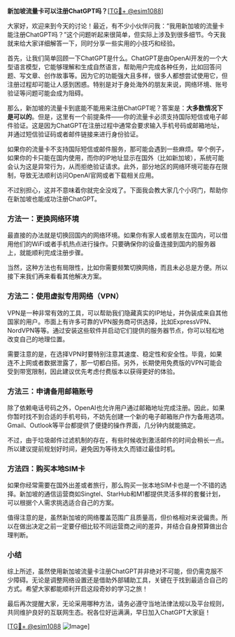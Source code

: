**新加坡流量卡可以注册ChatGPT吗？**[[TG💪+ @esim1088](https://t.me/s/esim1088)]

大家好，欢迎来到今天的讨论！最近，有不少小伙伴问我：“我用新加坡的流量卡能注册ChatGPT吗？”这个问题听起来很简单，但实际上涉及到很多细节。今天我就来给大家详细解答一下，同时分享一些实用的小技巧和经验。

首先，让我们简单回顾一下ChatGPT是什么。ChatGPT是由OpenAI开发的一个大型语言模型，它能够理解和生成自然语言，帮助用户完成各种任务，比如回答问题、写文章、创作故事等。因为它的功能强大且多样，很多人都想尝试使用它，但注册过程却可能让人感到困惑。特别是对于身处海外的朋友来说，网络环境、账号验证等问题可能会成为阻碍。

那么，新加坡的流量卡到底能不能用来注册ChatGPT呢？答案是：**大多数情况下是可以的**。但是，这里有一个前提条件——你的流量卡必须支持国际短信或电子邮件验证。这是因为ChatGPT在注册过程中通常会要求输入手机号码或邮箱地址，并通过短信验证码或者邮件链接来进行身份验证。

如果你的流量卡不支持国际短信或邮件服务，那可能会遇到一些麻烦。举个例子，如果你的卡只能在国内使用，而你的IP地址显示在国外（比如新加坡），系统可能会认为这是异常行为，从而拒绝验证请求。此外，部分地区的网络环境可能存在限制，导致无法顺利访问OpenAI官网或者下载相关应用。

不过别担心，这并不意味着你就完全没戏了。下面我会教大家几个小窍门，帮助你在新加坡也能成功注册ChatGPT。

### 方法一：更换网络环境

最直接的办法就是切换回国内的网络环境。如果你有家人或者朋友在国内，可以借用他们的WiFi或者手机热点进行操作。只要确保你的设备连接到国内的服务器上，就能顺利完成注册步骤。

当然，这种方法也有局限性，比如你需要频繁切换网络，而且未必总是方便。所以接下来我们再来看看其他解决方案。

### 方法二：使用虚拟专用网络（VPN）

VPN是一种非常有效的工具，可以帮助我们隐藏真实的IP地址，并伪装成来自其他国家的用户。市面上有许多可靠的VPN服务商可供选择，比如ExpressVPN、NordVPN等等。通过安装这些软件并启动它们提供的服务器节点，你可以轻松地改变自己的地理位置。

需要注意的是，在选择VPN时要特别注意其速度、稳定性和安全性。毕竟，如果连不上网或者数据泄露了，那一切都白搭。另外，长期使用免费版的VPN可能会受到带宽限制，因此建议优先考虑付费版本以获得更好的体验。

### 方法三：申请备用邮箱账号

除了依赖电话号码之外，OpenAI也允许用户通过邮箱地址完成注册。因此，如果你暂时找不到合适的手机号码，不妨先创建一个新的电子邮箱账户作为备用选项。 Gmail、Outlook等平台都提供了便捷的操作界面，几分钟内就能搞定。

不过，由于垃圾邮件过滤机制的存在，有些时候收到激活邮件的时间会稍长一点。所以建议提前规划好时间，避免因为等待太久而错过最佳时机。

### 方法四：购买本地SIM卡

如果你经常需要在国外出差或者旅行，那么购买一张本地SIM卡也是一个不错的选择。新加坡的通信运营商如Singtel、StarHub和M1都提供灵活多样的套餐计划，可以根据个人需求挑选适合自己的方案。

值得注意的是，虽然新加坡的网络覆盖范围广且质量高，但价格相对来说偏贵。所以在做出决定之前一定要仔细比较不同运营商之间的差异，并结合自身预算做出合理判断。

### 小结

综上所述，虽然使用新加坡流量卡注册ChatGPT并非绝对不可能，但仍需克服不少障碍。无论是调整网络设置还是借助外部辅助工具，关键在于找到最适合自己的方式。希望大家都能顺利开启这段奇妙的学习之旅！

最后再次提醒大家，无论采用哪种方法，请务必遵守当地法律法规以及平台规则，共同维护良好的互联网生态。祝各位好运满满，早日加入ChatGPT大家庭！

[[TG💪+ @esim1088](https://t.me/s/esim1088) ![Image](https://i.postimg.cc/4NQfJmqS/Snipaste-2025-05-13-00-14-12.png)]